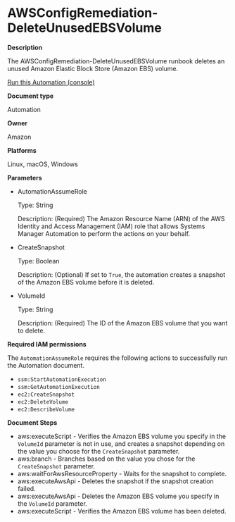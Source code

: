 # AWSConfigRemediation\-DeleteUnusedEBSVolume<a name="automation-aws-delete-ebs-volume"></a>

**Description**

The AWSConfigRemediation\-DeleteUnusedEBSVolume runbook deletes an unused Amazon Elastic Block Store \(Amazon EBS\) volume\.

[Run this Automation \(console\)](https://console.aws.amazon.com/systems-manager/automation/execute/AWSConfigRemediation-DeleteUnusedEBSVolume)

**Document type**

Automation

**Owner**

Amazon

**Platforms**

Linux, macOS, Windows

**Parameters**
+ AutomationAssumeRole

  Type: String

  Description: \(Required\) The Amazon Resource Name \(ARN\) of the AWS Identity and Access Management \(IAM\) role that allows Systems Manager Automation to perform the actions on your behalf\.
+ CreateSnapshot

  Type: Boolean

  Description: \(Optional\) If set to `True`, the automation creates a snapshot of the Amazon EBS volume before it is deleted\.
+ VolumeId

  Type: String

  Description: \(Required\) The ID of the Amazon EBS volume that you want to delete\.

**Required IAM permissions**

The `AutomationAssumeRole` requires the following actions to successfully run the Automation document\.
+ `ssm:StartAutomationExecution`
+ `ssm:GetAutomationExecution`
+ `ec2:CreateSnapshot`
+ `ec2:DeleteVolume`
+ `ec2:DescribeVolume`

**Document Steps**
+ aws:executeScript \- Verifies the Amazon EBS volume you specify in the `VolumeId` parameter is not in use, and creates a snapshot depending on the value you choose for the `CreateSnapshot` parameter\.
+ aws:branch \- Branches based on the value you chose for the `CreateSnapshot` parameter\.
+ aws:waitForAwsResourceProperty \- Waits for the snapshot to complete\.
+ aws:executeAwsApi \- Deletes the snapshot if the snapshot creation failed\.
+ aws:executeAwsApi \- Deletes the Amazon EBS volume you specify in the `VolumeId` parameter\.
+ aws:executeScript \- Verifies the Amazon EBS volume has been deleted\.